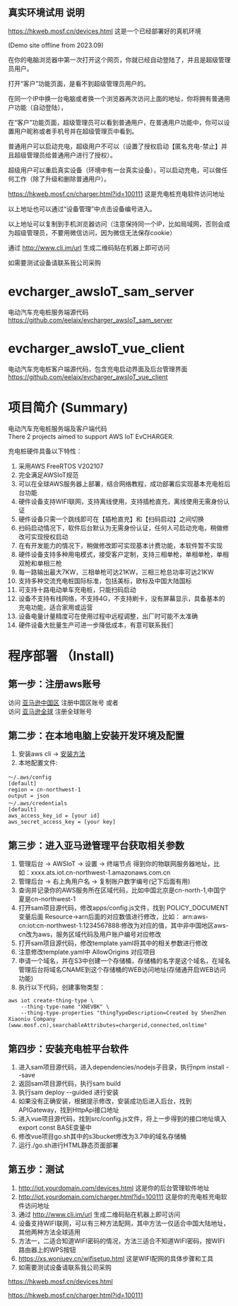## 真实环境试用 说明

https://hkweb.mosf.cn/devices.html 这是一个已经部署好的真机环境 

(Demo site offline from 2023.09)

在你的电脑浏览器中第一次打开这个网页，你就已经自动登陆了，并且是超级管理员用户。

打开“客户”功能页面，是看不到超级管理员用户的。 

在同一个IP中换一台电脑或者换一个浏览器再次访问上面的地址，你将拥有普通用户功能（自动登陆），

在“客户”功能页面，超级管理员可以看到普通用户，在普通用户功能中，你可以设置用户昵称或者手机号并在超级管理页中看到。

普通用户可以启动充电，超级用户不可以（设置了授权启动【匿名充电-禁止】并且超级管理员给普通用户进行了授权）。

超级用户可以重启真实设备（环境中有一台真实设备），可以启动充电，可以做任何工作（除了升级和删除普通用户）。

https://hkweb.mosf.cn/charger.html?id=100111 这是充电桩充电软件访问地址 

以上地址也可以通过“设备管理”中点击设备编号进入。

以上地址可以复制到手机浏览器访问（注意保持同一个IP，比如局域网，否则会成为超级管理员，不要用微信访问，因为微信无法保存cookie）

通过 http://www.cli.im/url 生成二维码贴在机器上即可访问

如需要测试设备请联系我公司采购


# evcharger_awsIoT_sam_server
电动汽车充电桩服务端源代码  
https://github.com/eelaix/evcharger_awsIoT_sam_server

# evcharger_awsIoT_vue_client
电动汽车充电桩客户端源代码，包含充电启动界面及后台管理界面  
https://github.com/eelaix/evcharger_awsIoT_vue_client

# 项目简介 (Summary)

电动汽车充电桩服务端及客户端代码  
There 2 projects aimed to support AWS IoT EvCHARGER.

充电桩硬件具备以下特性：
1. 采用AWS FreeRTOS V202107
2. 完全满足AWSIoT规范
3. 可以在全球AWS服务器上部署，结合网络教程，成功部署后实现基本充电桩后台功能
4. 硬件设备支持WIFI联网，支持离线使用，支持插枪直充，离线使用无需身份认证
5. 硬件设备只需一个跳线即可在【插枪直充】和【扫码启动】之间切换
6. 扫码启动情况下，软件后台默认为无需身份认证，任何人可启动充电，稍做修改可实现授权启动
7. 在有开发能力的情况下，稍做修改即可实现基本计费功能，本软件暂不实现
8. 硬件设备支持多种用电模式，接受客户定制，支持三相单枪，单相单枪，单相双枪和单相三枪
9. 每一路输出最大7KW，三相单枪可达21KW，三相三枪总功率可达21KW
10. 支持多种交流充电桩国际标准，包括美标，欧标及中国大陆国标
11. 可支持十路电动单车充电桩，只能扫码启动
12. 设备不支持有线网络，不支持4G，不支持刷卡，没有屏幕显示，具备基本的充电功能，适合家用或运营
13. 设备电量计量精度可在使用过程中远程调整，出厂时可能不太准确
14. 硬件设备大批量生产可进一步降低成本，有意可联系我们

# 程序部署 （Install)

## 第一步：注册aws账号

访问 [亚马逊中国区](https://www.amazonaws.cn/) 注册中国区账号  或者  
访问 [亚马逊全球](https://aws.amazon.com/)   注册全球账号

## 第二步：在本地电脑上安装开发环境及配置

1. 安装aws cli -> [安装方法](https://aws.amazon.com/cn/cli/)
2. 本地配置文件:
```
～/.aws/config
[default]
region = cn-northwest-1
output = json
～/.aws/credentials
[default]
aws_access_key_id = [your id]
aws_secret_access_key = [your key]
```

## 第三步：进入亚马逊管理平台获取相关参数

1. 管理后台 -> AWSIoT -> 设置 -> 终端节点 得到你的物联网服务器地址，比如：xxxx.ats.iot.cn-northwest-1.amazonaws.com.cn
2. 管理后台 -> 右上角用户名 -> 复制账户数字编号(记下后面有用)
3. 查询并记录你的AWS服务所在区域代码，比如中国北京是cn-north-1,中国宁夏是cn-northwest-1
4. 打开sam项目源代码，修改apps/config.js文件，找到 POLICY_DOCUMENT 变量后面 Resource->arn后面的对应数值进行修改，比如：
arn:aws-cn:iot:cn-northwest-1:1234567888:修改为对应的值，其中非中国地区aws-cn改为aws，服务区域代码及用户账户编号对应修改
5. 打开sam项目源代码，修改template.yaml将其中的相关参数进行修改
6. 注意修改template.yaml中 AllowOrigins 对应项目
7. 申请一个域名，并在S3中创建一个存储桶，存储桶的名字是这个域名，在域名管理后台将域名CNAME到这个存储桶的WEB访问地址(存储通开启WEB访问功能)
8. 执行以下代码，创建事物类型：
```
aws iot create-thing-type \
    --thing-type-name "XNEVBK" \
    --thing-type-properties "thingTypeDescription=Created by ShenZhen Xiaoniu Company (www.mosf.cn),searchableAttributes=chargerid,connected,onltime"
```

## 第四步：安装充电桩平台软件

1. 进入sam项目源代码，进入dependencies/nodejs子目录，执行npm install --save
2. 返回sam项目源代码，执行sam build
3. 执行sam deploy --guided 进行安装
4. 如果没有正确安装，根据提示修改，安装成功后进入后台，找到APIGateway，找到HttpApi接口地址
5. 进入vue项目源代码，找到src/config.js文件，将上一步得到的接口地址填入export const BASE变量中
6. 修改vue项目go.sh其中的s3bucket修改为3.7中的域名存储桶
7. 运行./go.sh进行HTML静态页面部署

## 第五步：测试

1. http://iot.yourdomain.com/devices.html 这是你的后台管理软件地址
2. http://iot.yourdomain.com/charger.html?id=100111 这是你的充电桩充电软件访问地址
3. 通过 http://www.cli.im/url 生成二维码贴在机器上即可访问
4. 设备支持WIFI联网，可以有三种方法配网，其中方法一仅适合中国大陆地址，其他两种方法全球适用
5. 方法一，二适合知道WIFI密码的情况，方法三适合不知道WIFI密码，按WIFI路由器上的WPS按钮
6. https://xs.woniuev.cn/wifisetup.html 这是WIFI配网的具体步骤和工具
7. 如需要测试设备请联系我公司采购


https://hkweb.mosf.cn/devices.html 

https://hkweb.mosf.cn/charger.html?id=100111 
